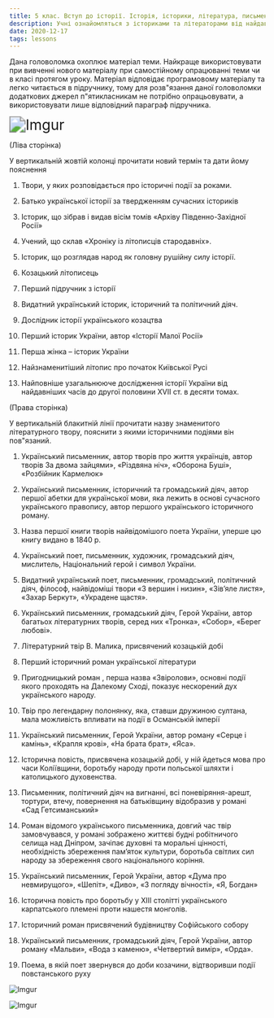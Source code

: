 ```yaml
---
title: 5 клас. Вступ до історії. Історія, історики, література, письменники.
description: Учні ознайомляться з істориками та літераторами від найдавніших часів до сучасності та отримають знання про їх діяльність
date: 2020-12-17
tags: lessons
---
```


Дана головоломка охоплює матеріал теми. Найкраще використовувати при вивченні нового матеріалу при самостійному опрацюванні теми чи в класі протягом уроку. Матеріал відповідає програмовому матеріалу та легко читається в підручнику, тому для розв"язання даної головоломки додаткових джерел п"ятикласникам не потрібно опрацьовувати, а використовувати лише відповідний параграф підручника.

<img src="https://i.imgur.com/PoAc6aF.png" alt="Imgur" style="zoom:200%;" />

(Ліва сторінка)

У вертикальній жовтій колонці прочитати новий термін та дати йому пояснення

1. Твори, у яких розповідається про історичні події за роками.

2. Батько української історії за твердженням сучасних істориків

3. Історик, що зібрав і видав вісім томів «Архіву Південно-Західної Росії»

4. Учений, що склав «Хроніку із літописців стародавніх».  

5. Історик, що  розглядав народ як головну рушійну силу історії.

6. Козацький літописець

7. Перший підручник з історії

8. Видатний український історик, історичний та політичний діяч.

9. Дослідник історії українського козацтва

10. Перший історик України, автор «Історії Малої Росії»

11. Перша жінка – історик України

12. Найзнаменитіший літопис про початок Київської Русі

13. Найповніше узагальнююче дослідження історії України від найдавніших часів до другої половини XVII ст. в десяти томах.

(Права сторінка)

У вертикальній блакитній лінії прочитати назву знаменитого літературного твору, пояснити з якими історичними подіями він пов"язаний.

1. Український письменник, автор творів про життя українців, автор творів За двома зайцями», «Різдвяна ніч», «Оборона Буші», «Розбійник Кармелюк»

2. Український письменник, історичний та громадський діяч, автор першої абетки для української мови, яка лежить в основі сучасного українського правопису, автор першого українського історичного роману.

3. Назва першої книги творів найвідомішого поета України, уперше цю книгу видано в 1840 р.

4. Український поет, письменник, художник, громадський діяч, мислитель, Національний герой і символ України.

5. Видатний український поет, письменник, громадський, політичний діяч, філософ, найвідоміші твори «З вершин і низин», «Зів’яле листя», «Захар Беркут», «Украдене щастя».

6. Український письменник, громадський діяч, Герой України, автор багатьох літературних творів, серед них «Тронка», «Собор», «Берег любові».

7. Літературний твір В. Малика, присвячений козацькій добі

8. Перший історичний роман української літератури

9. Пригодницький роман , перша назва «Звіролови», основні події якого проходять на Далекому Сході, показує нескорений дух українського народу.

10. Твір про легендарну полонянку, яка, ставши дружиною султана, мала можливість впливати на події в Османській імперії

11. Український письменник, Герой України, автор роману «Серце і камінь», «Крапля крові», «На брата брат», «Яса».

12. Історична повість, присвячена козацькій добі, у ній йдеться мова про часи Коліївщини, боротьбу народу проти польської шляхти і католицького духовенства.

13. Письменник, політичний діяч на вигнанні, всі поневіряння-арешт, тортури, втечу, повернення на батьківщину відобразив у романі «Сад Гетсиманський»

14. Роман відомого українського письменника, довгий час твір замовчувався, у романі зображено життєві будні робітничого селища над Дніпром, зачіпає духовні та моральні цінності, необхідність збереження пам’яток культури, боротьба світлих сил народу за збереження свого національного коріння.

15. Український письменник, Герой України, автор «Дума про невмирущого», «Шепіт», «Диво», «З погляду вічності», «Я, Богдан»

16. Історична повість про боротьбу у ХІІІ столітті українського карпатського племені проти нашестя монголів.

17. Історичний роман присвячений будівництву Софійського собору

18. Український письменник, громадський діяч, Герой України, автор роману «Мальви», «Вода з каменю», «Четвертий вимір», «Орда».

19. Поема, в якій поет звернувся до доби козачини, відтворивши події повстанського руху

![Imgur](https://i.imgur.com/ifQ3lfT.png)

![Imgur](https://i.imgur.com/GmD2Uzj.png)